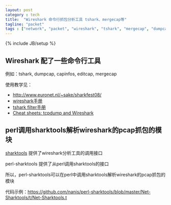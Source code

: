 ```yaml
---
layout: post
category : tech
title:  "Wireshark 命令行抓包分析工具 tshark、mergecap等"
tagline: "packet"
tags : ["network", "packet", "wireshark", "tshark", "mergecap", "dumpcap", "capinfos", "editcap"] 
---
```

{% include JB/setup %}

## Wireshark 配了一些命令行工具

例如：tshark, dumpcap, capinfos, editcap, mergecap

使用教学见：
- http://www.euronet.nl/~sake/sharkfest08/
- [wireshark手册](http://www.wireshark.org/docs/man-pages/)
- [tshark filter手册](http://www.wireshark.org/docs/dfref/)
- [Cheat sheets: tcpdump and Wireshark](http://packetlife.net/blog/2008/oct/18/cheat-sheets-tcpdump-and-wireshark/)

## perl调用sharktools解析wireshark的pcap抓包的模块

[sharktools](https://github.com/armenb/sharktools) 提供了wireshark分析工具的调用接口

perl-sharktools 提供了从perl调用sharktools的接口

所以，perl-sharktools可以在perl中调用sharktools解析wireshark的pcap抓包的模块

代码示例：https://github.com/nanis/perl-sharktools/blob/master/Net-Sharktools/t/Net-Sharktools.t

